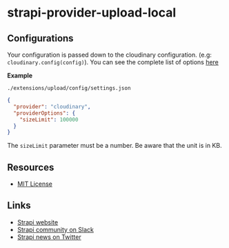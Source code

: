 # strapi-provider-upload-local

## Configurations

Your configuration is passed down to the cloudinary configuration. (e.g: `cloudinary.config(config)`). You can see the complete list of options [here](https://cloudinary.com/documentation/cloudinary_sdks#configuration_parameters)

**Example**

`./extensions/upload/config/settings.json`

```json
{
  "provider": "cloudinary",
  "providerOptions": {
    "sizeLimit": 100000
  }
}
```

The `sizeLimit` parameter must be a number. Be aware that the unit is in KB.

## Resources

- [MIT License](LICENSE.md)

## Links

- [Strapi website](http://strapi.io/)
- [Strapi community on Slack](http://slack.strapi.io)
- [Strapi news on Twitter](https://twitter.com/strapijs)

